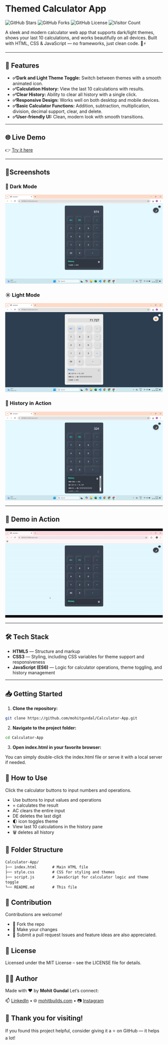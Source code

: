 # Themed Calculator App

![GitHub Stars](https://img.shields.io/github/stars/mohitgundal/Calculator-App?style=social)
![GitHub Forks](https://img.shields.io/github/forks/mohitgundal/Calculator-App?style=social)
![GitHub License](https://img.shields.io/github/license/mohitgundal/Calculator-App)
![Visitor Count](https://komarev.com/ghpvc/?username=mohitgundal&label=Repo+Views&color=blue)

A sleek and modern calculator web app that supports dark/light themes, shows your last 10 calculations, and works beautifully on all devices. Built with HTML, CSS & JavaScript — no frameworks, just clean code. 🧮⚡

---

## 🚀 Features

- **✅Dark and Light Theme Toggle:** Switch between themes with a smooth animated icon.
- **✅Calculation History:** View the last 10 calculations with results.
- **✅Clear History:** Ability to clear all history with a single click.
- **✅Responsive Design:** Works well on both desktop and mobile devices.
- **✅Basic Calculator Functions:** Addition, subtraction, multiplication, division, decimal support, clear, and delete.
- **✅User-friendly UI:** Clean, modern look with smooth transitions.

---

## 🌐 Live Demo  
👉 [Try it here](https://your-demo-link.netlify.app)

---

## 📸Screenshots

### 🌙 Dark Mode
![Calculator ScreenShot 1](Images/Screenshot1.png)

### ☀️ Light Mode
![Calculator ScreenShot 2](Images/Screenshot2.png)

### 🧠 History in Action
![Calculator ScreenShot 3](Images/Screenshot3.png)

---

## 🎥 Demo in Action
![Calculator Demo](./Images/demo.gif)

---

## 🛠 Tech Stack

- **HTML5** — Structure and markup
- **CSS3** — Styling, including CSS variables for theme support and responsiveness
- **JavaScript (ES6)** — Logic for calculator operations, theme toggling, and history management

---

## 📥 Getting Started

1. **Clone the repository:**

```bash
git clone https://github.com/mohitgundal/Calculator-App.git
```


2. **Navigate to the project folder:**

```bash
cd Calculator-App
```


3. **Open index.html in your favorite browser:**

You can simply double-click the index.html file or serve it with a local server if needed.



## 📘 How to Use
Click the calculator buttons to input numbers and operations.

- Use buttons to input values and operations
- = calculates the result
- AC clears the entire input
- DE deletes the last digit
- 🌓 icon toggles theme
- View last 10 calculations in the history pane
- 🗑️ deletes all history


## 📁 Folder Structure
```plaintext
Calculator-App/
├── index.html       # Main HTML file
├── style.css        # CSS for styling and themes
├── script.js        # JavaScript for calculator logic and theme toggle
└── README.md        # This file
```

## 🤝 Contribution
Contributions are welcome!
- 🍴 Fork the repo
- 🔧 Make your changes
- 📩 Submit a pull request
Issues and feature ideas are also appreciated.

## 📄 License
Licensed under the MIT License – see the LICENSE file for details.


## 🙋‍♂️ Author  
Made with ❤️ by **Mohit Gundal**
Let’s connect: 

📫 [LinkedIn](https://www.linkedin.com/in/mohitbuilds/) • 🌐 [mohitbuilds.com](https://mohitbuilds.com) • 📷 [Instagram](https://www.instagram.com/_mohitbuilds/)


## 🙏 Thank you for visiting!
If you found this project helpful, consider giving it a ⭐ on GitHub — it helps a lot!
